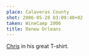 ```yaml
---
place: Calaveras County
shot: 2006-05-28 03:09:40+02
taken: WineCamp 2006
title: Renew Orleans
---
```


[Chris](http://www.chrisheuer.com/) in his great T-shirt.
